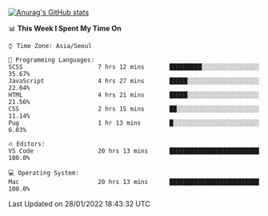 
<!--
**BHyeonKim/BHyeonKim** is a ✨ _special_ ✨ repository because its `README.md` (this file) appears on your GitHub profile.

Here are some ideas to get you started:

- 🔭 I’m currently working on ...
- 🌱 I’m currently learning ...
- 👯 I’m looking to collaborate on ...
- 🤔 I’m looking for help with ...
- 💬 Ask me about ...
- 📫 How to reach me: ...
- 😄 Pronouns: ...
- ⚡ Fun fact: ...
-->
[![Anurag's GitHub stats](https://github-readme-stats.vercel.app/api?username=BHyeonKim&show_icons=true&theme=dark)
](https://github.com/anuraghazra/github-readme-stats)
<!--START_SECTION:waka-->
📊 **This Week I Spent My Time On** 

```text
⌚︎ Time Zone: Asia/Seoul

💬 Programming Languages: 
SCSS                     7 hrs 12 mins       █████████░░░░░░░░░░░░░░░░   35.67% 
JavaScript               4 hrs 27 mins       █████░░░░░░░░░░░░░░░░░░░░   22.04% 
HTML                     4 hrs 21 mins       █████░░░░░░░░░░░░░░░░░░░░   21.56% 
CSS                      2 hrs 15 mins       ██░░░░░░░░░░░░░░░░░░░░░░░   11.14% 
Pug                      1 hr 13 mins        █░░░░░░░░░░░░░░░░░░░░░░░░   6.03%

🔥 Editors: 
VS Code                  20 hrs 13 mins      █████████████████████████   100.0%

💻 Operating System: 
Mac                      20 hrs 13 mins      █████████████████████████   100.0%

```


 Last Updated on 28/01/2022 18:43:32 UTC
<!--END_SECTION:waka-->

